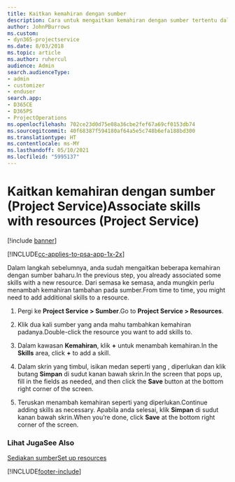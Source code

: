 ```yaml
---
title: Kaitkan kemahiran dengan sumber
description: Cara untuk mengaitkan kemahiran dengan sumber tertentu dalam Project Service
author: JohnPBurrows
ms.custom:
- dyn365-projectservice
ms.date: 8/03/2018
ms.topic: article
ms.author: ruhercul
audience: Admin
search.audienceType:
- admin
- customizer
- enduser
search.app:
- D365CE
- D365PS
- ProjectOperations
ms.openlocfilehash: 702ce23d0d75e08a36cbe2fef67a69cf0153db74
ms.sourcegitcommit: 40f68387f594180af64a5e5c748b6efa188bd300
ms.translationtype: HT
ms.contentlocale: ms-MY
ms.lasthandoff: 05/10/2021
ms.locfileid: "5995137"
---
```

# <a name="associate-skills-with-resources-project-service"></a><span data-ttu-id="4b93d-103">Kaitkan kemahiran dengan sumber (Project Service)</span><span class="sxs-lookup"><span data-stu-id="4b93d-103">Associate skills with resources (Project Service)</span></span>

[!include [banner](../includes/psa-now-project-operations.md)]

[!INCLUDE[cc-applies-to-psa-app-1x-2x](../includes/cc-applies-to-psa-app-1x-2x.md)]

<span data-ttu-id="4b93d-104">Dalam langkah sebelumnya, anda sudah mengaitkan beberapa kemahiran dengan sumber baharu.</span><span class="sxs-lookup"><span data-stu-id="4b93d-104">In the previous step, you already associated some skills with  a new resource.</span></span> <span data-ttu-id="4b93d-105">Dari semasa ke semasa, anda mungkin perlu menambah kemahiran tambahan pada sumber.</span><span class="sxs-lookup"><span data-stu-id="4b93d-105">From time to time, you might need to add additional skills to a resource.</span></span>  
  
1.  <span data-ttu-id="4b93d-106">Pergi ke **Project Service > Sumber**.</span><span class="sxs-lookup"><span data-stu-id="4b93d-106">Go to **Project Service > Resources**.</span></span>  
  
2.  <span data-ttu-id="4b93d-107">Klik dua kali sumber yang anda mahu tambahkan kemahiran padanya.</span><span class="sxs-lookup"><span data-stu-id="4b93d-107">Double-click the resource you want to add skills to.</span></span>  
  
3.  <span data-ttu-id="4b93d-108">Dalam kawasan **Kemahiran**, klik **+** untuk menambah kemahiran.</span><span class="sxs-lookup"><span data-stu-id="4b93d-108">In the **Skills** area, click **+** to add a skill.</span></span>  
  
4.  <span data-ttu-id="4b93d-109">Dalam skrin yang timbul, isikan medan seperti yang , diperlukan dan klik butang **Simpan** di sudut kanan bawah skrin.</span><span class="sxs-lookup"><span data-stu-id="4b93d-109">In the screen that pops up, fill in the fields as needed, and then click the **Save** button at the bottom right corner of the screen.</span></span>  
  
5.  <span data-ttu-id="4b93d-110">Teruskan menambah kemahiran seperti yang diperlukan.</span><span class="sxs-lookup"><span data-stu-id="4b93d-110">Continue adding skills as necessary.</span></span> <span data-ttu-id="4b93d-111">Apabila anda selesai, klik **Simpan** di sudut kanan bawah skrin.</span><span class="sxs-lookup"><span data-stu-id="4b93d-111">When you’re done, click **Save** at the bottom right corner of the screen.</span></span>  
  
### <a name="see-also"></a><span data-ttu-id="4b93d-112">Lihat Juga</span><span class="sxs-lookup"><span data-stu-id="4b93d-112">See Also</span></span>  
 [<span data-ttu-id="4b93d-113">Sediakan sumber</span><span class="sxs-lookup"><span data-stu-id="4b93d-113">Set up resources</span></span>](../psa/set-up-resources.md)


[!INCLUDE[footer-include](../includes/footer-banner.md)]